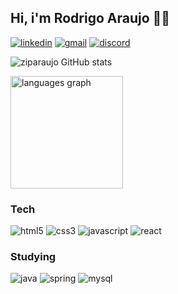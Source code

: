 ## Hi, i'm Rodrigo Araujo 🖖🏽

[![linkedin](https://img.shields.io/badge/linkedin-%230077B5.svg?style=for-the-badge&logo=linkedin&logoColor=whit)](https://www.linkedin.com/in/ziparaujo/) [![gmail](https://img.shields.io/badge/Gmail-D14836?style=for-the-badge&logo=gmail&logoColor=white)](ziparaujo@gmail.com) [![discord](https://img.shields.io/badge/Discord-%235865F2.svg?style=for-the-badge&logo=discord&logoColor=white)](discordapp.com/users/938429092762628117)

![ziparaujo GitHub stats](https://github-readme-stats.vercel.app/api?username=ziparaujo&show_icons=true&theme=gruvbox)
<div align="left">
  <img src="https://github-readme-stats.vercel.app/api/top-langs?username=ziparaujo&locale=en&hide_title=false&layout=compact&card_width=320&langs_count=5&theme=dark&hide_border=false&order=2" height="180" alt="languages graph"  />
</div>

###

### Tech

<div style="display: inline_block">
  <img alt="html5" src="https://img.shields.io/badge/html5-%23E34F26.svg?style=for-the-badge&logo=html5&logoColor=white">
  <img alt="css3" src="https://img.shields.io/badge/css3-%231572B6.svg?style=for-the-badge&logo=css3&logoColor=white">
  <img alt="javascript" src="https://img.shields.io/badge/javascript-%23323330.svg?style=for-the-badge&logo=javascript&logoColor=%23F7DF1E">
  <img alt="react" src="https://img.shields.io/badge/react-%2320232a.svg?style=for-the-badge&logo=react&logoColor=%2361DAFB">
</div>

### Studying

<div style="display: inline_block">
  <img alt="java" src="https://img.shields.io/badge/java-%23ED8B00.svg?style=for-the-badge&logo=openjdk&logoColor=white">
  <img alt="spring" src="https://img.shields.io/badge/spring-%236DB33F.svg?style=for-the-badge&logo=spring&logoColor=white">
  <img alt="mysql" src="https://img.shields.io/badge/mysql-4479A1.svg?style=for-the-badge&logo=mysql&logoColor=white">
</div>
